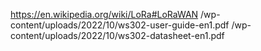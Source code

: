 https://en.wikipedia.org/wiki/LoRa#LoRaWAN
/wp-content/uploads/2022/10/ws302-user-guide-en1.pdf
/wp-content/uploads/2022/10/ws302-datasheet-en1.pdf
